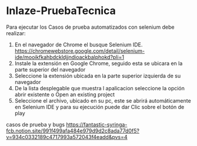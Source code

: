 # Inlaze-PruebaTecnica
Para ejecutar los Casos de prueba automatizados con selenium debe realizar:
1.	En el navegador de Chrome el busque Selenium IDE. https://chromewebstore.google.com/detail/selenium-ide/mooikfkahbdckldjjndioackbalphokd?pli=1
2.	 Instale la extensión en Google Chrome, seguido esta se ubicara en la parte superior del navegador 
3.	Seleccione la extensión ubicada en la parte superior izquierda de su navegador
4.	De la lista desplegable que muestra l apalicacion seleccione la opción abrir existente o Open an existing project
5.	 Seleccione el archivo, ubicado en su pc, este se abrirá automáticamente en Selenium IDE y para su ejecución puede dar Clic sobre el botón de play 

casos de prueba y bugs 
https://fantastic-syringa-fcb.notion.site/991f499afa484e979d9d2c8ada77d0f5?v=934c0332189c4717993a572043f4eadd&pvs=4
